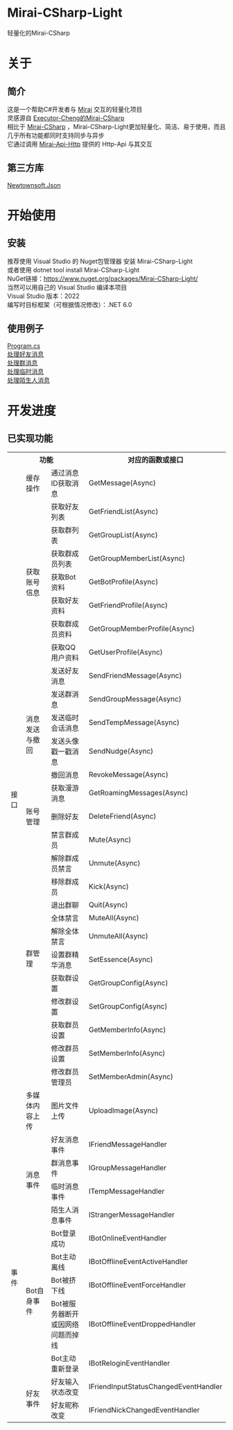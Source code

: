 # Mirai-CSharp-Light
轻量化的Mirai-CSharp
# 关于
## 简介
这是一个帮助C#开发者与 [Mirai](https://github.com/mamoe/mirai) 交互的轻量化项目  
灵感源自 [Executor-Cheng的Mirai-CSharp](https://github.com/Executor-Cheng/Mirai-CSharp)  
相比于 [Mirai-CSharp](https://github.com/Executor-Cheng/Mirai-CSharp) ，Mirai-CSharp-Light更加轻量化、简洁、易于使用，而且几乎所有功能都同时支持同步与异步  
它通过调用 [Mirai-Api-Http](https://github.com/project-mirai/mirai-api-http) 提供的 Http-Api 与其交互
## 第三方库
[Newtownsoft.Json](https://www.newtonsoft.com/json)
# 开始使用
## 安装
推荐使用 Visual Studio 的 Nuget包管理器 安装 Mirai-CSharp-Light  
或者使用 dotnet tool install Mirai-CSharp-Light  
NuGet链接：https://www.nuget.org/packages/Mirai-CSharp-Light/  
当然可以用自己的 Visual Studio 编译本项目  
Visual Studio 版本：2022  
编写时目标框架（可根据情况修改）：.NET 6.0
## 使用例子
[Program.cs](https://github.com/q2398003522/Mirai-CSharp-Light/blob/master/Mirai-CSharp-Light.Example/Program.cs)  
[处理好友消息](https://github.com/q2398003522/Mirai-CSharp-Light/blob/master/Mirai-CSharp-Light.Example/Example.HandleFriendMessage.cs)  
[处理群消息](https://github.com/q2398003522/Mirai-CSharp-Light/blob/master/Mirai-CSharp-Light.Example/Example.HandleGroupMessage.cs)  
[处理临时消息](https://github.com/q2398003522/Mirai-CSharp-Light/blob/master/Mirai-CSharp-Light.Example/Example.HandleTempMessage.cs)  
[处理陌生人消息](https://github.com/q2398003522/Mirai-CSharp-Light/blob/master/Mirai-CSharp-Light.Example/Example.HandleStrangerMessage.cs)  
# 开发进度
## 已实现功能
<table>
	<tr>
		<th colspan="3">功能</th>
		<th>对应的函数或接口</th>
	</tr>
	<tr>
		<td rowspan="28">接口</td>
		<td>缓存操作</td>
		<td>通过消息ID获取消息</td>
		<td>GetMessage(Async)</td>
	</tr>
	<tr>
		<td rowspan="7">获取账号信息</td>
		<td>获取好友列表</td>
		<td>GetFriendList(Async)</td>
	</tr>
	<tr>
		<td>获取群列表</td>
		<td>GetGroupList(Async)</td>
	</tr>
	<tr>
		<td>获取群成员列表</td>
		<td>GetGroupMemberList(Async)</td>
	</tr>
	<tr>
		<td>获取Bot资料</td>
		<td>GetBotProfile(Async)</td>
	</tr>
	<tr>
		<td>获取好友资料</td>
		<td>GetFriendProfile(Async)</td>
	</tr>
	<tr>
		<td>获取群成员资料</td>
		<td>GetGroupMemberProfile(Async)</td>
	</tr>
	<tr>
		<td>获取QQ用户资料</td>
		<td>GetUserProfile(Async)</td>
	</tr>
	<tr>
		<td rowspan="6">消息发送与撤回</td>
		<td>发送好友消息</td>
		<td>SendFriendMessage(Async)</td>
	</tr>
	<tr>
		<td>发送群消息</td>
		<td>SendGroupMessage(Async)</td>
	</tr>
	<tr>
		<td>发送临时会话消息</td>
		<td>SendTempMessage(Async)</td>
	</tr>
	<tr>
		<td>发送头像戳一戳消息</td>
		<td>SendNudge(Async)</td>
	</tr>
	<tr>
		<td>撤回消息</td>
		<td>RevokeMessage(Async)</td>
	</tr>
	<tr>
		<td>获取漫游消息</td>
		<td>GetRoamingMessages(Async)</td>
	</tr>
	<tr>
		<td>账号管理</td>
		<td>删除好友</td>
		<td>DeleteFriend(Async)</td>
	</tr>
	<tr>
		<td rowspan="12">群管理</td>
		<td>禁言群成员</td>
		<td>Mute(Async)</td>
	</tr>
	<tr>
		<td>解除群成员禁言</td>
		<td>Unmute(Async)</td>
	</tr>
	<tr>
		<td>移除群成员</td>
		<td>Kick(Async)</td>
	</tr>
	<tr>
		<td>退出群聊</td>
		<td>Quit(Async)</td>
	</tr>
	<tr>
		<td>全体禁言</td>
		<td>MuteAll(Async)</td>
	</tr>
	<tr>
		<td>解除全体禁言</td>
		<td>UnmuteAll(Async)</td>
	</tr>
	<tr>
		<td>设置群精华消息</td>
		<td>SetEssence(Async)</td>
	</tr>
	<tr>
		<td>获取群设置</td>
		<td>GetGroupConfig(Async)</td>
	</tr>
	<tr>
		<td>修改群设置</td>
		<td>SetGroupConfig(Async)</td>
	</tr>
	<tr>
		<td>获取群员设置</td>
		<td>GetMemberInfo(Async)</td>
	</tr>
	<tr>
		<td>修改群员设置</td>
		<td>SetMemberInfo(Async)</td>
	</tr>
	<tr>
		<td>修改群员管理员</td>
		<td>SetMemberAdmin(Async)</td>
	</tr>
	<tr>
		<td rowspan="1">多媒体内容上传</td>
		<td>图片文件上传</td>
		<td>UploadImage(Async)</td>
	</tr>
	<tr>
		<td rowspan="11">事件</td>
		<td rowspan="4">消息事件</td>
		<td>好友消息事件</td>
		<td>IFriendMessageHandler</td>
	</tr>
	<tr>
		<td>群消息事件</td>
		<td>IGroupMessageHandler</td>
	</tr>
	<tr>
		<td>临时消息事件</td>
		<td>ITempMessageHandler</td>
	</tr>
	<tr>
		<td>陌生人消息事件</td>
		<td>IStrangerMessageHandler</td>
	</tr>
	<tr>
		<td rowspan="5">Bot自身事件</td>
		<td>Bot登录成功</td>
		<td>IBotOnlineEventHandler</td>
	</tr>
	<tr>
		<td>Bot主动离线</td>
		<td>IBotOfflineEventActiveHandler</td>
	</tr>
	<tr>
		<td>Bot被挤下线</td>
		<td>IBotOfflineEventForceHandler</td>
	</tr>
	<tr>
		<td>Bot被服务器断开或因网络问题而掉线</td>
		<td>IBotOfflineEventDroppedHandler</td>
	</tr>
	<tr>
		<td>Bot主动重新登录</td>
		<td>IBotReloginEventHandler</td>
	</tr>
	<tr>
		<td rowspan="2">好友事件</td>
		<td>好友输入状态改变</td>
		<td>IFriendInputStatusChangedEventHandler</td>
	</tr>
	<tr>
		<td>好友昵称改变</td>
		<td>IFriendNickChangedEventHandler</td>
	</tr>
</table>
